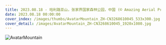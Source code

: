 ```yaml
---
title: 2023.08.18 - 哈利路亚山，张家界国家森林公园，中国 (© Amazing Aerial Premium/Shutterstock)
date: 2023.08.18 00:00:00
cover_index: /images/thumbs/AvatarMountain_ZH-CN3268610045_533x300.jpg
cover_detail: /images/AvatarMountain_ZH-CN3268610045_1920x1080.jpg
---
```


![AvatarMountain](/images/AvatarMountain_ZH-CN3268610045_1920x1080.jpg)

